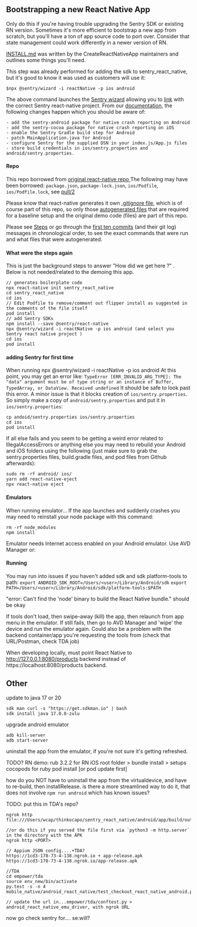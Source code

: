 ## Bootstrapping a new React Native App
Only do this if you're having trouble upgrading the Sentry SDK or existing RN version. Sometimes it's more efficient to bootstrap a new app from scratch, but you'll have a ton of app source code to port over. Consider that state management could work differently in a newer version of RN.

[INSTALL.md](./Install.md) was written by the CreateReactNativeApp maintainers and outlines some things you'll need.

This step was already performed for adding the sdk to sentry_react_native, but it's good to know it was used as customers will use it:
```
$npx @sentry/wizard -i reactNative -p ios android
```
The above command launches the [Sentry wizard](https://github.com/getsentry/sentry-wizard) allowing you to [link](https://docs.sentry.io/platforms/react-native/#linking) with the correct Sentry react-native project.
From our [documentation](https://docs.sentry.io/platforms/react-native/), the following changes happen which you should be aware of:
```
- add the sentry-android package for native crash reporting on Android
- add the sentry-cocoa package for native crash reporting on iOS
- enable the Sentry Gradle build step for Android
- patch MainApplication.java for Android
- configure Sentry for the supplied DSN in your index.js/App.js files
- store build credentials in ios/sentry.properties and android/sentry.properties.
```

#### Repo
This repo borrowed from [original react-native repo ]( https://github.com/sentry-demos/react-native/commit/269f58d63426065a4de67a3f22d2e774787cd996)
The following may have been borrowed: `package.json`, `package-lock.json`, `ios/Podfile`, `ios/Podfile.lock`, see [pull/2](https://github.com/sentry-demos/sentry_react_native/pull/2)

Please know that react-native generates it own [.gitignore file](https://stackoverflow.com/questions/49099131/recommended-gitignore-for-react-native/49099219
), which is of course part of this repo, so only those [autogenerated files](https://stackoverflow.com/questions/48448426/why-dont-we-gitignore-ios-and-android-in-react-native ) that are required for a baseline setup and the original demo code (files) are part of this repo.

Please see [Steps](#what-were-the-steps-again) or go through the [first ten commits](https://github.com/sentry-demos/sentry_react_native/commits/master) (and their git log) messages in chronological order, to see the exact commands that were run and what files that were autogenerated.

#### What were the steps again
This is just the background steps to answer "How did we get here ?" . Below is not needed/related to the demoing this app.
```
// generates boilerplate code
npx react-native init sentry_react_native
cd sentry_react_native
cd ios
// Edit Podfile to remove/comment out flipper install as suggested in the comments of the file itself
pod install
// add Sentry SDKs
npm install --save @sentry/react-native
npx @sentry/wizard -i reactNative -p ios android (and select you Sentry react native project )
cd ios
pod install
```

#### adding Sentry for first time
When running npx @sentry/wizard -i reactNative -p ios android
At this point, you may get an error like:
`TypeError [ERR_INVALID_ARG_TYPE]: The "data" argument must be of type string or an instance of Buffer, TypedArray, or DataView. Received undefined`
It should be safe to look past this error. A minor issue is that it blocks creation of `ios/sentry.properties`. So simply make a copy of `android/sentry.properties` and put it in `ios/sentry.properties`:
```
cp andoid/sentry.properties ios/sentry.properties
cd ios
pod install
```

If all else fails and you seem to be getting a weird error related to IllegalAccessErrors or anything else you may need to rebuild your Android and iOS folders using the following (just make sure to grab the sentry.properties files, build.gradle files, and pod files from Github afterwards):

```
sudo rm -rf android/ ios/
yarn add react-native-eject
npx react-native eject
```

#### Emulators
When running emulator...
If the app launches and suddenly crashes you may need to reinstall your node package with this command:

```
rm -rf node_modules
npm install
```

Emulator needs  Internet access enabled on your Android emulator. Use AVD Manager or:

#### Running
You may run into issues if you haven't added sdk and sdk platform-tools to path:
`export ANDROID_SDK_ROOT=/Users/<user>/Library/Android/sdk`
`export PATH=/Users/<user>/Library/Android/sdk/platform-tools:$PATH`

"error: Can't find the 'node' binary to build the React Native bundle." should be okay

If tools don't load, then swipe-away (kill) the app, then relaunch from app menu in the emulator. If still fails, then go to AVD Manager and 'wipe' the device and run the emulator again.
Could also be a problem with the backend container/app you're requesting the tools from (check that URL/Postman, check TDA job)

When developing locally, must point React Native to http://127.0.0.1:8080/products backend instead of https://localhost:8080/products backend.




## Other
update to java 17 or 20
```
sdk man curl -s "https://get.sdkman.io" | bash
sdk install java 17.0.8-zulu
```

upgrade android emulator


```
adb kill-server
adb start-server
```

uninstall the app from the emulator, if you're not sure it's getting refreshed.

TODO?
RN demo: rub 3.2.2 for RN iOS
root folder > bundle install > setups cocopods for ruby
pod install [or pod update first]


how do you NOT have to uninstall the app from the virtualdevice, and have to re-build, then installRelease. is there a more streamlined way to do it, that does not involve `npm run android` which has known issues?


TODO: put this in TDA's repo?
```
ngrok http file:///Users/wcap/thinkocapo/sentry_react_native/android/app/build/outputs/apk/release

//or do this if you served the file first via `python3 -m http.server` in the directory with the APK
ngrok http <PORT> 

// Appium JSON config....+TDA?
https://1cd3-178-73-4-138.ngrok.io + app-release.apk
https://1cd3-178-73-4-138.ngrok.io/app-release.apk
```

```
//TDA
cd empower/tda
source env_new/bin/activate
py.test -s -n 4 mobile_native/android_react_native/test_checkout_react_native_android.py

// update the url in...empower/tda/conftest.py > android_react_native_emu_driver, with ngrok URL
```

now go check sentry for.... se:will?